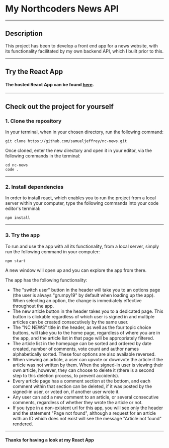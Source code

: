 # My Northcoders News API

---

## Description

This project has been to develop a front end app for a news website, with its functionality facilitated by my own backend API, which I built prior to this.

---

## Try the React App

#### The hosted React App can be found [here](https://samuel-jeffrey-nc-news.netlify.app/).

---

## Check out the project for yourself

### 1. Clone the repository

In your terminal, when in your chosen directory, run the following command:

```http
git clone https://github.com/samueljeffrey/nc-news.git
```

Once cloned, enter the new directory and open it in your editor, via the following commands in the terminal:

```http
cd nc-news
code .
```

---

### 2. Install dependencies

In order to install react, which enables you to run the project from a local server within your computer, type the following commands into your code editor's terminal:

```http
npm install
```

---

### 3. Try the app

To run and use the app with all its functionality, from a local server, simply run the following command in your computer:

```http
npm start
```

A new window will open up and you can explore the app from there.

The app has the following functionality:

- The "switch user" button in the header will take you to an options page (the user is always "grumpy19" by default when loading up the app). When selecting an option, the change is immediately effective throughout the app.
- The new article button in the header takes you to a dedicated page. This button is clickable regardless of which user is signed in and multiple articles can be created consecutively by the same user.
- The "NC NEWS" title in the header, as well as the four topic choice buttons, will take you to the home page, regardless of where you are in the app, and the article list in that page will be appropriately filtered.
- The article list in the homepage can be sorted and ordered by date created, number of comments, vote count and author names alphabetically sorted. These four options are also available reversed.
- When viewing an article, a user can upvote or downvote the article if the article was not written by them. When the signed-in user is viewing their own article, however, they can choose to delete it (there is a second step to this deletion process, to prevent accidents).
- Every article page has a comment section at the bottom, and each comment within that section can be deleted, if it was posted by the signed-in user, or voted on, if another user wrote it.
- Any user can add a new comment to an article, or several consecutive comments, regardless of whether they wrote the article or not.
- If you type in a non-existent url for this app, you will see only the header and the statement "Page not found", although a request for an article with an ID which does not exist will see the message "Article not found" rendered.

---

#### Thanks for having a look at my React App
